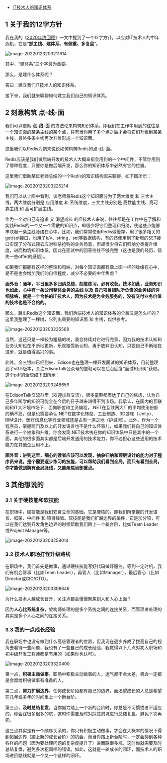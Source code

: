 - [IT技术人的知识体系](https://www.cnblogs.com/edisonchou/p/talk_about_knowledge_architecture_for_tech_expert.html)

## 1 关于我的12字方针

我在我的《[2020年终回顾](https://www.cnblogs.com/edisonchou/p/edison-year-end-retrospective-2020.html)》一文中提到了一个12字方针，以应对IT技术人的中年危机，它是“**抓主线、建体系、有侧重、多复盘**”。

![image-20220123203211614](https://gitee.com/er-huomeng/l-img/raw/master/image-20220123203211614.png)

其中，“建体系”三个字最为重要。

那么，是建什么体系呢？

答曰：建立我们IT技术人的知识体系。

接下来，我们就来聊聊如何建立我们自己的知识体系。

## 2 刻意构筑 点-线-面

我们可以借助 **点-线-面** 的方法论来构筑知识体系，即我们在工作中用到的往往是一个知识面的某条主线的某个点，只有当你用了多个点之后才会将它们升维到某条主线，最终多条主线再次升维形成一个知识面。

这里我们以Redis为例来说说如何构筑Redis的点-线-面。

Redis应该是我们做后端开发的技术人大概率都会用到的一个中间件，不管你用到了哪种程度，只要你是做后端开发，那么你的知识体系中必然有它的位置。

这里我们借助某位老师总结的一个Redis的知识结构图来聊聊，如下图所示：

![image-20220123203225214](https://gitee.com/er-huomeng/l-img/raw/master/image-20220123203225214.png)

我们可以从上图中看到，该老师将Redis这个知识面分为了两大维度 和 三大主线，两大维度分别是 应用维度 和 系统维度，三大主线分别是 高性能主线、高可靠主线 和 高可扩展主线。

作为一个对自己有追求 又 渴望成长  的IT技术人来说，往往都是在工作中在了解和实践Redis的一个又一个零散的知识点，却很少将它们整理和归纳，使这些点能够串联起一条主线脉络在心中。比如，我们常常使用Redis做缓存，用了很多相关的get/set接口，也用了k/v、string、set等数据结构，有的还使用到了新增的SET接口实现了分布式锁去应对秒杀抢购的业务场景，但却很少将它们归纳分类提升维度，进而构筑知识体系，因此在面试中的回答往往不够完整（这也是我的经历，错失一些offer的感悟）。

如果我们都能有这样的整理和归纳，对每个知识面都有像上图一样的脉络在心中，是不是也会增加我们的自信程度，减少不必要的中年焦虑？

**画外音：骚年，平日里多多归纳总结，刻意练习，必有收获。技术如此，业务知识也如此，心中有一条公司整体业务的主线 以及 自己项目团队所负责的业务线的详细脉络，就是一个合格的IT技术人，因为技术是为业务服务的，没有交付业务价值的技术也是不合格的。**

那么，跳出Redis这个知识面，我们后端技术人的知识体系的全貌又是怎么样的？这里我整理了一棵树，它列出重要的知识面 和 主线，仅供参考。

![image-20220123203235568](https://gitee.com/er-huomeng/l-img/raw/master/image-20220123203235568.png)

当然，这还只是一棵较为粗糙的树，我会持续对它进行完善，因为我的技术认知和业务认知也在不断地更新，乐观接受新认知，勇于放弃旧认知，只要自己不断地在进步，就是值得高兴的事。

此外，金三银四已经到来，Edison也在整理一棵开发面试的知识体系，目前整理到了v0.5版本，关注EdisonTalk公众号的童鞋可以在后台回复“面试知识树”获取。这个pdf的全貌如下图所示：

![image-20220123203248659](https://gitee.com/er-huomeng/l-img/raw/master/image-20220123203248659.png)

在EdisonTalk交流群里（欢迎加群交流），很多童鞋都表达了自己的焦虑，认为自己多年所学的知识可能会在今后的日子越来越得不到市场。我承认，在国内的互联网和IT大环境市场下，面向职位和工资编程，.NET在互联网大厂的平均使用份额的确不高，但是也需要承认.NET在数字化转型、工业制造、3D游戏（Unity）、BIM设计、医疗信息化等行业领域还是占有一席之地（护城河）。此外，作为一个程序员，掌握两门及以上的开发语言也不是什么坏事儿，如果我们将自己的知识体系进行一个抽象和升维，你会发现.NET技术栈在你的知识体系中只是其中的一个面，其他的很多面其实都是后端开发通用的技术能力，你不必担心这些通用的技术能力在其他企业用不上。

**画外音：讲到这里，细心的读者应该可以发现，抽象归纳和顶层设计的能力对于程序员来说，是个需要逐步练习的技能，可以帮助我们看到全局，而只有看到全局，你才能做到胸有全局脉络，又能聚焦局部重点。**

## 3 其他想说的

### 3.1 关于硬技能和软技能

在职场中，硬技能是我们安身立命的基础，它是硬核的，即我们所掌握的开发语言、框架、中间件 和  项目经验。软技能是我们扩展边界的条件，它是加分项，可以在我们达到开发角色边界的时候帮助我们跨上一个新台阶，比如Team  Leader或Project Manager等。

![image-20220123203258014](https://gitee.com/er-huomeng/l-img/raw/master/image-20220123203258014.png)

### 3.2 技术人职场打怪升级路线

在职场中，我们首先是做事，通过硬核技能写好代码做好服务，等到一定时机，我们有机会管事（比如Team Leader），再管人（比如Manager），最后管心（比如Director或CIO/CTO）。

![image-20220123203308646](https://gitee.com/er-huomeng/l-img/raw/master/image-20220123203308646.png)

为什么技术人越成长晋升，关注点都会慢慢聚焦到人和人心上面？

因为**人心比系统复杂**，架构师处理的是多个系统之间的连接关系，而管理者处理的其实是多个人心之间的连接关系。

### 3.3 我的一点成长经验

我在职场中也没有做到什么高级管理者的位置，但我现在逐步养成了拔高自己的视角去看待一些问题，我也有了一些自己的成长经验，我觉得以下几点对初入职场和初中级开发工程师都是有用的（如果你也认可）。

![image-20220123203320400](https://gitee.com/er-huomeng/l-img/raw/master/image-20220123203320400.png)

第一点，**积极主动做事**。职场中积极主动做事的人，运气都不会太差，机会一定都是会留给积极做事有准备的人。

第二点，**努力扩展边界**。任何成长阶段都有自己的边界，而渴望成长的人总是希望在几年或多年的时间里上一个新台阶。

第三点，**及时总结复盘**。当你努力踏上一个新的台阶时，你总是不习惯或者不适应的，你会踩很多很多的坑，这时你需要及时对踩过的坑进行总结复盘，避免下次再犯。

这三点其实是有一个顺序关系的，你只有积极主动做事，才会在大概率的情况下得到拓展边界（踏上新的成长台阶）的机会，而当你踏上新台阶时，一定会碰到各种各样的问题（因为要处理问题的复杂度提升了）进而踩很多坑，这时你就需要及时总结复盘，避免多次犯同样的错误。如此，这就是一轮成长的闭环，而技术人的职场进阶路线就是一个又一个这样的闭环。